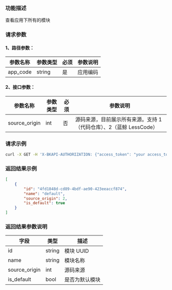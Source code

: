 ### 功能描述
查看应用下所有的模块


### 请求参数

#### 1、路径参数：

| 参数名称 | 参数类型 | 必须 | 参数说明 |
| -------- | -------- | ---- | -------- |
| app_code | string   | 是   | 应用编码  |

#### 2、接口参数：
| 参数名称 | 参数类型 | 必须 | 参数说明 |
| -------- | -------- | ---- | -------- |
| source_origin | int   | 否   | 源码来源，目前展示所有来源。支持 1（代码仓库）、2（蓝鲸 LessCode）  |

### 请求示例
```bash
curl -X GET -H 'X-BKAPI-AUTHORIZATION: {"access_token": "your access_token"}' http://bkapi.example.com/api/bkpaas3/prod/bkapps/applications/{app_code}/modules/
```

### 返回结果示例
```json
[
    {
        "id": "4fd1848d-cd89-4bdf-ae90-423eeaccf874",
        "name": "default",
        "source_origin": 2,
        "is_default": true
    }
]
```

### 返回结果参数说明

| 字段         | 类型   | 描述       |
| ------------ | ------ | ---------- |
| id           | string | 模块 UUID  |
| name         | string | 模块名称   |
| source_origin| int    | 源码来源   |
| is_default   | bool   | 是否为默认模块 |